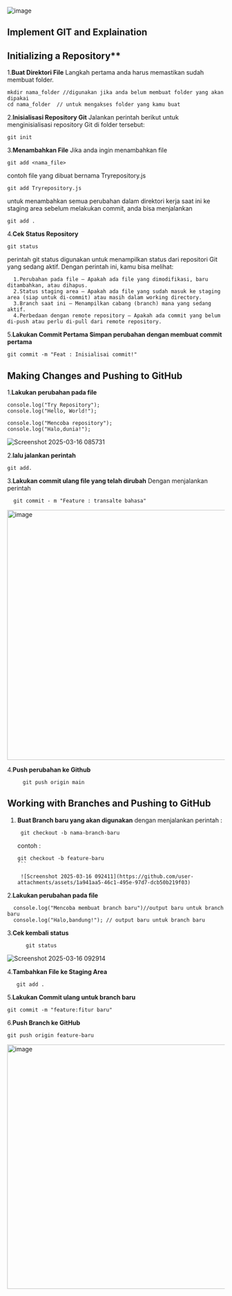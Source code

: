 ![image](https://github.com/user-attachments/assets/4dda65e6-db81-4391-be7f-eeb96674fa8e)


## Implement GIT and Explaination

 ## Initializing a Repository**

1.**Buat Direktori File**
   Langkah pertama anda harus memastikan sudah membuat folder.
   ```
   mkdir nama_folder //digunakan jika anda belum membuat folder yang akan dipakai
   cd nama_folder  // untuk mengakses folder yang kamu buat
   ```
2.**Inisialisasi Repository Git**
    Jalankan perintah berikut untuk menginisialisasi repository Git di folder tersebut:
    
    git init 
     
3.**Menambahkan File**
   Jika anda ingin menambahkan file 
   ```
   git add <nama_file>
   ```
  contoh file yang dibuat bernama Tryrepository.js
   ```
  git add Tryrepository.js
   ```

   untuk menambahkan semua perubahan dalam direktori kerja saat ini ke staging area sebelum melakukan commit,
   anda bisa menjalankan 

   ```
   git add .
   ```

  

4.**Cek Status Repository**
  ```
  git status
  ```

  perintah git status digunakan untuk menampilkan status dari repositori Git yang sedang aktif. Dengan perintah ini, kamu bisa melihat:
  
      1.Perubahan pada file – Apakah ada file yang dimodifikasi, baru ditambahkan, atau dihapus.
      2.Status staging area – Apakah ada file yang sudah masuk ke staging area (siap untuk di-commit) atau masih dalam working directory.
      3.Branch saat ini – Menampilkan cabang (branch) mana yang sedang aktif.
      4.Perbedaan dengan remote repository – Apakah ada commit yang belum di-push atau perlu di-pull dari remote repository.


5.**Lakukan Commit Pertama Simpan perubahan dengan membuat commit pertama**

   
    git commit -m "Feat : Inisialisai commit!"
    

    
## Making Changes and Pushing to GitHub
1.**Lakukan perubahan pada file**

   ```
   console.log("Try Repository");
   console.log("Hello, World!");
   ```

   ```
   console.log("Mencoba repository");
   console.log("Halo,dunia!");
   ```

   ![Screenshot 2025-03-16 085731](https://github.com/user-attachments/assets/ea98c449-fa77-4d91-8581-d4b33f02eca6)

2.**lalu jalankan perintah**
   
   ```
   git add.
   ```

3.**Lakukan commit ulang file yang telah dirubah**
      Dengan menjalankan perintah

      
      git commit - m "Feature : transalte bahasa"
      

   <img width="579" alt="image" src="https://github.com/user-attachments/assets/48f81528-7dea-4aae-857c-3ba1a7ccf101" />

4.**Push perubahan ke Github**
   
       
         git push origin main
      

## Working with Branches and Pushing to GitHub
1. **Buat Branch baru yang akan digunakan**
    dengan menjalankan perintah :

   ```
    git checkout -b nama-branch-baru
   ```

   contoh :

   ````
   git checkout -b feature-baru
   ```

    ![Screenshot 2025-03-16 092411](https://github.com/user-attachments/assets/1a941aa5-46c1-495e-97d7-dcb50b219f03)

2.**Lakukan perubahan pada file**

 ```
   console.log("Mencoba membuat branch baru")//output baru untuk branch baru
   console.log("Halo,bandung!"); // output baru untuk branch baru
   ```

3.**Cek kembali status**
       
   ```
         git status
   ```

   ![Screenshot 2025-03-16 092914](https://github.com/user-attachments/assets/88e7b0e4-7fe4-493b-8967-6c8733cd13b9)
   
4.**Tambahkan File ke Staging Area**

   ```
      git add .
   ```
5.**Lakukan Commit ulang untuk branch baru**

   ```
   git commit -m "feature:fitur baru"
   ```
6.**Push Branch ke GitHub**

   ```
   git push origin feature-baru
   ```
<img width="566" alt="image" src="https://github.com/user-attachments/assets/5226e526-cd62-4255-bbce-c535d8239d9f" />



   
   





   
     



  

